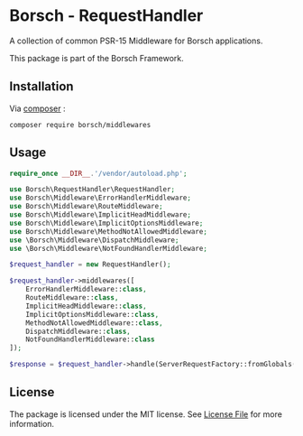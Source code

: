 # Borsch - RequestHandler

A collection of common PSR-15 Middleware for Borsch applications.

This package is part of the Borsch Framework.

## Installation

Via [composer](https://getcomposer.org/) :

`composer require borsch/middlewares`

## Usage

```php
require_once __DIR__.'/vendor/autoload.php';

use Borsch\RequestHandler\RequestHandler;
use Borsch\Middleware\ErrorHandlerMiddleware;
use Borsch\Middleware\RouteMiddleware;
use Borsch\Middleware\ImplicitHeadMiddleware;
use Borsch\Middleware\ImplicitOptionsMiddleware;
use Borsch\Middleware\MethodNotAllowedMiddleware;
use \Borsch\Middleware\DispatchMiddleware;
use \Borsch\Middleware\NotFoundHandlerMiddleware;

$request_handler = new RequestHandler();

$request_handler->middlewares([
    ErrorHandlerMiddleware::class,
    RouteMiddleware::class,
    ImplicitHeadMiddleware::class,
    ImplicitOptionsMiddleware::class,
    MethodNotAllowedMiddleware::class,
    DispatchMiddleware::class,
    NotFoundHandlerMiddleware::class
]);

$response = $request_handler->handle(ServerRequestFactory::fromGlobals());
```

## License

The package is licensed under the MIT license. See [License File](https://github.com/debuss/borsch-middlewares/blob/master/LICENSE.md) for more information.